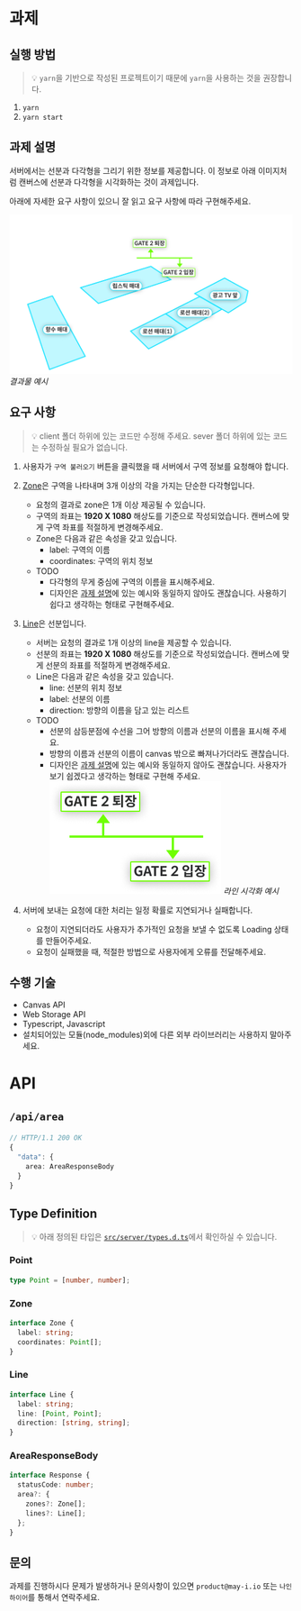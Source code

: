# 과제

## 실행 방법

> :bulb: `yarn`을 기반으로 작성된 프로젝트이기 때문에 `yarn`을 사용하는 것을 권장합니다.

1. `yarn`
2. `yarn start`

## 과제 설명

서버에서는 선분과 다각형을 그리기 위한 정보를 제공합니다. 이 정보로 아래 이미지처럼 캔버스에 선분과 다각형을 시각화하는 것이 과제입니다.

아래에 자세한 요구 사항이 있으니 잘 읽고 요구 사항에 따라 구현해주세요.

![결과물 예시]('./../images/result.jpg)
_결과물 예시_

## 요구 사항

> :bulb: client 폴더 하위에 있는 코드만 수정해 주세요. sever 폴더 하위에 있는 코드는 수정하실 필요가 없습니다.

1. 사용자가 `구역 불러오기` 버튼을 클릭했을 때 서버에서 구역 정보를 요청해야 합니다.

2. [Zone](#zone)은 구역을 나타내며 3개 이상의 각을 가지는 단순한 다각형입니다.
   - 요청의 결과로 zone은 1개 이상 제공될 수 있습니다.
   - 구역의 좌표는 **1920 X 1080** 해상도를 기준으로 작성되었습니다. 캔버스에 맞게 구역 좌표를 적절하게 변경해주세요.
   - Zone은 다음과 같은 속성을 갖고 있습니다.
     - label: 구역의 이름
     - coordinates: 구역의 위치 정보
   - TODO
     - 다각형의 무게 중심에 구역의 이름을 표시해주세요.
     - 디자인은 [과제 설명](#과제-설명)에 있는 예시와 동일하지 않아도 괜찮습니다. 사용하기 쉽다고 생각하는 형태로 구현해주세요.

3. [Line](#line)은 선분입니다.
   - 서버는 요청의 결과로 1개 이상의 line을 제공할 수 있습니다.
   - 선분의 좌표는 **1920 X 1080** 해상도를 기준으로 작성되었습니다. 캔버스에 맞게 선분의 좌표를 적절하게 변경해주세요.
   - Line은 다음과 같은 속성을 갖고 있습니다.
     - line: 선분의 위치 정보
     - label: 선분의 이름
     - direction: 방향의 이름을 담고 있는 리스트
   - TODO
     - 선분의 삼등분점에 수선을 그어 방향의 이름과 선분의 이름을 표시해 주세요.
     - 방향의 이름과 선분의 이름이 canvas 밖으로 빠져나가더라도 괜찮습니다.
     - 디자인은 [과제 설명](#과제-설명)에 있는 예시와 동일하지 않아도 괜찮습니다. 사용자가 보기 쉽겠다고 생각하는 형태로 구현해 주세요.
       ![라인 시각화 예시](./images/line_reference.jpg)
       _라인 시각화 예시_

4. 서버에 보내는 요청에 대한 처리는 일정 확률로 지연되거나 실패합니다.
   - 요청이 지연되더라도 사용자가 추가적인 요청을 보낼 수 없도록 Loading 상태를 만들어주세요.
   - 요청이 실패했을 때, 적절한 방법으로 사용자에게 오류를 전달해주세요.

## 수행 기술

- Canvas API
- Web Storage API
- Typescript, Javascript
- 설치되어있는 모듈(node_modules)외에 다른 외부 라이브러리는 사용하지 말아주세요.

# API

## `/api/area`

```typescript
// HTTP/1.1 200 OK
{
  "data": {
    area: AreaResponseBody
  }
}
```

## Type Definition

> :bulb: 아래 정의된 타입은 [`src/server/types.d.ts`](./src/server/types.d.ts)에서 확인하실 수 있습니다.

### Point

```typescript
type Point = [number, number];
```

### Zone

```typescript
interface Zone {
  label: string;
  coordinates: Point[];
}
```

### Line

```typescript
interface Line {
  label: string;
  line: [Point, Point];
  direction: [string, string];
}
```

### AreaResponseBody

```typescript
interface Response {
  statusCode: number;
  area?: {
    zones?: Zone[];
    lines?: Line[];
  };
}
```

## 문의

과제를 진행하시다 문제가 발생하거나 문의사항이 있으면 `product@may-i.io` 또는 `나인하이어`를 통해서 연락주세요.
